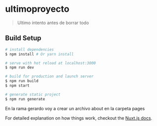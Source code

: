 # ultimoproyecto

> Ultimo intento antes de borrar todo

## Build Setup

``` bash
# install dependencies
$ npm install # Or yarn install

# serve with hot reload at localhost:3000
$ npm run dev

# build for production and launch server
$ npm run build
$ npm start

# generate static project
$ npm run generate
```
En la rama gerardo voy a crear un archivo about en la carpeta pages

For detailed explanation on how things work, checkout the [Nuxt.js docs](https://github.com/nuxt/nuxt.js).
